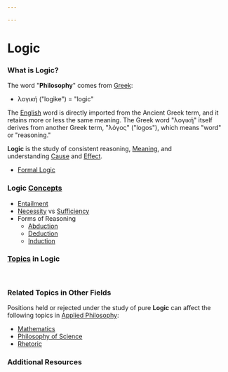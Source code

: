 ```yaml
---

---
```


# Logic

### **What is Logic?**

The word "**Philosophy**" comes
from <a href="https://brick.do/B245jwkbZLRq" class="page-link">Greek</a>:

-   λογική ("logike") = "logic"

The <a href="https://brick.do/0q5Q8p5nMe2B" class="page-link">English</a> word
is directly imported from the Ancient Greek term, and it retains more or
less the same meaning. The Greek word "λογική" itself derives from
another Greek term, "λόγος" ("logos"), which means "word" or
"reasoning."

**Logic** is the study of consistent
reasoning, <a href="https://brick.do/XOR2pwdpQoKW" class="page-link">Meaning</a>,
and
understanding <a href="https://brick.do/DXLrXW6Wd0pB" class="page-link">Cause</a> and <a href="https://brick.do/4DVedLlNBDlj" class="page-link">Effect</a>.

-   <a href="https://brick.do/boO8pAxNBo0K" class="page-link">Formal Logic</a>

### Logic <a href="https://brick.do/WBAqVOAWOeKe" class="page-link">Concepts</a>

-   <a href="https://brick.do/VXQMJVa4L2pZ" class="page-link">Entailment</a>
-   <a href="https://brick.do/EmNgZlMG8jGl" class="page-link">Necessity</a> vs <a href="https://brick.do/L7PjOp7rDeYN" class="page-link">Sufficiency</a>
-   Forms of Reasoning
    -   <a href="https://brick.do/qg3emmw8YE7j" class="page-link">Abduction</a>
    -   <a href="https://brick.do/vbkxLj6ZBO4l" class="page-link">Deduction</a>
    -   <a href="https://brick.do/ZEM0G4ebN1Br" class="page-link">Induction</a>

### <a href="https://brick.do/bEoP6nNyEaO7" class="page-link">Topics</a> in Logic

 

### Related Topics in Other Fields

Positions held or rejected under the study of pure **Logic** can affect
the following topics
in <a href="https://brick.do/N6vyk1V0rbVG" class="page-link">Applied Philosophy</a>:

-   <a href="https://brick.do/xE4kM8kP7j4Z" class="page-link">Mathematics</a>
-   <a href="https://brick.do/NyRG0B6y2z13" class="page-link">Philosophy of Science</a>
-   <a href="https://brick.do/gqJkpMG5QnoJ" class="page-link">Rhetoric</a>

### Additional Resources

 
